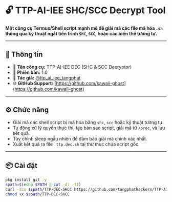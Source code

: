# 🔓 TTP-AI-IEE SHC/SCC Decrypt Tool

**Một công cụ Termux/Shell script mạnh mẽ để giải mã các file mã hóa `.sh` thông qua kỹ thuật ngắt tiến trình `SHC`, `SCC`, hoặc các biến thể tương tự.**

---

## 🧠 Thông tin
- 📌 **Tên công cụ:** TTP-AI-IEE DEC (SHC & SCC Decryptor)
- 📅 **Phiên bản:** 1.0
- 👤 **Tác giả:** [@ttp_ai_iee_tangphat](https://t.me/ttp_ai_iee_tangphat)
- 🌐 **GitHub Support:** [https://github.com/kawaii-ghost](https://github.com/kawaii-ghost)

---

## ⚙️ Chức năng

- Giải mã các shell script bị mã hóa bằng `shc`, `scc` hoặc kỹ thuật tương tự.
- Tự động xử lý quyền thực thi, tạo bản sao script, giải mã từ `/proc`, và lưu kết quả.
- Tùy chỉnh sleep ngẫu nhiên để đảm bảo giải mã chính xác nhất.
- Xuất kết quả ra file `.ttp.dec.sh` tại thư mục chứa script gốc.

---

## 📦 Cài đặt

```bash
pkg install git -y
spath=$(echo $PATH | cut -d: -f1)
curl -sLo $spath/TTP-DEC-SHCC https://github.com/tangphathackers/TTP-AI-DEC-SHCC/raw/main/TTP-DEC-SHCC
chmod +x $spath/TTP-DEC-SHCC 
